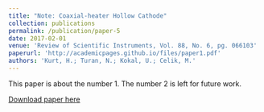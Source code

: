 ```yaml
---
title: "Note: Coaxial-heater Hollow Cathode"
collection: publications
permalink: /publication/paper-5
date: 2017-02-01
venue: 'Review of Scientific Instruments, Vol. 88, No. 6, pg. 066103'
paperurl: 'http://academicpages.github.io/files/paper1.pdf'
authors: 'Kurt, H.; Turan, N.; Kokal, U.; Celik, M.'
---
```

This paper is about the number 1. The number 2 is left for future work.

[Download paper here](http://academicpages.github.io/files/paper1.pdf)


